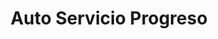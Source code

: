 ---
title: "Auto Servicio Progreso"
url: /san-pedro-sula/auto-servicio-progreso/
shop: Autoteile
---